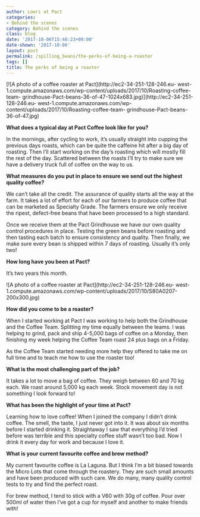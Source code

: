 ```yaml
---
author: Lowri at Pact
categories:
- Behind the scenes
category: Behind the scenes
class: blog
date: '2017-10-06T15:48:23+00:00'
date-shown: '2017-10-06'
layout: post
permalink: /spilling_beans/the-perks-of-being-a-roaster
tags: []
title: The perks of being a roaster
---
```


[![A photo of a coffee roaster at Pact](http://ec2-34-251-128-246.eu-
west-1.compute.amazonaws.com/wp-content/uploads/2017/10/Roasting-coffee-team-
grindhouse-Pact-beans-36-of-47-1024x683.jpg)](http://ec2-34-251-128-246.eu-
west-1.compute.amazonaws.com/wp-content/uploads/2017/10/Roasting-coffee-team-
grindhouse-Pact-beans-36-of-47.jpg)

**What does a typical day at Pact Coffee look like for you?**

In the mornings, after cycling to work, it’s usually straight into cupping the
previous days roasts, which can be quite the caffeine hit after a big day of
roasting. Then I’ll start working on the day’s roasting which will mostly fill
the rest of the day. Scattered between the roasts I’ll try to make sure we
have a delivery truck full of coffee on the way to us.

**What measures do you put in place to ensure we send out the highest quality
coffee?**

We can’t take all the credit. The assurance of quality starts all the way at
the farm. It takes a lot of effort for each of our farmers to produce coffee
that can be marketed as Specialty Grade. The farmers ensure we only receive
the ripest, defect-free beans that have been processed to a high standard.

Once we receive them at the Pact Grindhouse we have our own quality control
procedures in place. Testing the green beans before roasting and then tasting
each batch to ensure consistency and quality. Then finally, we make sure every
bean is shipped within 7 days of roasting. Usually it’s only two!

**How long have you been at Pact?**

It’s two years this month.

![A photo of a coffee roaster at Pact](http://ec2-34-251-128-246.eu-
west-1.compute.amazonaws.com/wp-content/uploads/2017/10/S80A0207-200x300.jpg)

**How did you come to be a roaster?**

When I started working at Pact I was working to help both the Grindhouse and
the Coffee Team. Splitting my time equally between the teams. I was helping to
grind, pack and ship 4-5,000 bags of coffee on a Monday, then finishing my
week helping the Coffee Team roast 24 plus bags on a Friday.

As the Coffee Team started needing more help they offered to take me on full
time and to teach me how to use the roaster too!

**What is the most challenging part of the job?**

It takes a lot to move a bag of coffee. They weigh between 60 and 70 kg each.
We roast around 5,000 kg each week. Stock movement day is not something I look
forward to!

**What has been the highlight of your time at Pact?**

Learning how to love coffee! When I joined the company I didn’t drink coffee.
The smell, the taste, I just never got into it. It was about six months before
I started drinking it. Straightaway I saw that everything I’d tried before was
terrible and this specialty coffee stuff wasn’t too bad. Now I drink it every
day for work and because I love it.

**What is your current favourite coffee and brew method?**

My current favourite coffee is La Laguna. But I think I’m a bit biased towards
the Micro Lots that come through the roastery. They are such small amounts and
have been produced with such care. We do many, many quality control tests to
try and find the perfect roast.

For brew method, I tend to stick with a V60 with 30g of coffee. Pour over
500ml of water then I’ve got a cup for myself and another to make friends
with!